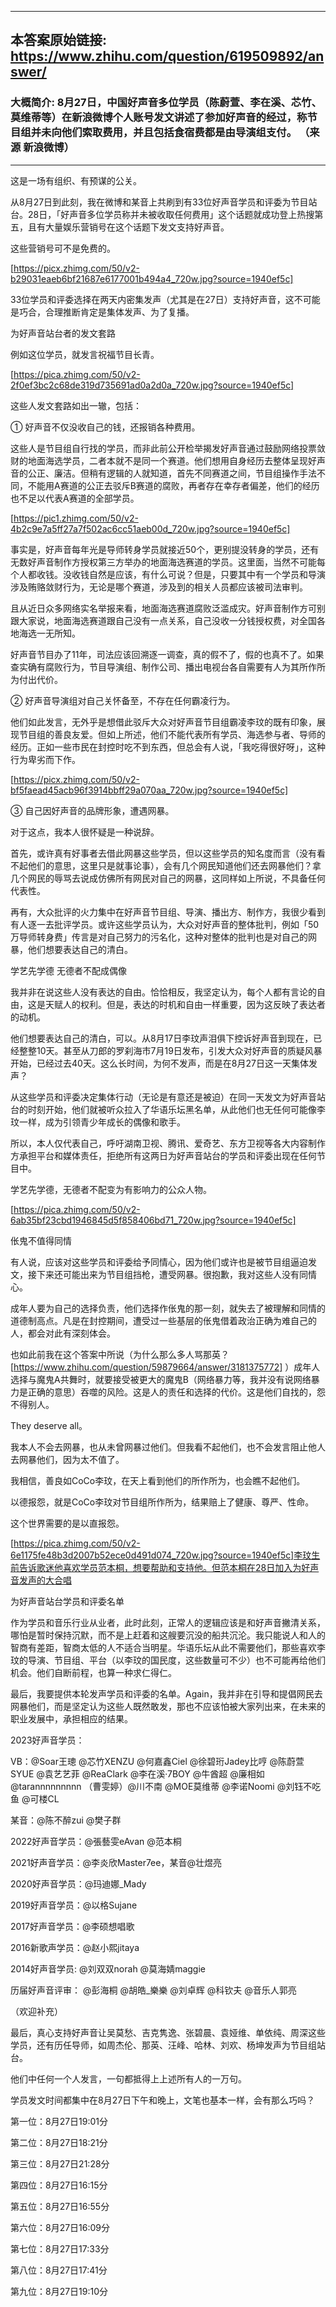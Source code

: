----------------------------------------
## 本答案原始链接: https://www.zhihu.com/question/619509892/answer/
### 大概简介: 8月27日，中国好声音多位学员（陈蔚萱、李在溪、芯竹、莫维蒂等）在新浪微博个人账号发文讲述了参加好声音的经过，称节目组并未向他们索取费用，并且包括食宿费都是由导演组支付。 （来源 新浪微博）
----------------------------------------
这是一场有组织、有预谋的公关。

从8月27日到此刻，我在微博和某音上共刷到有33位好声音学员和评委为节目站台。28日，「好声音多位学员称并未被收取任何费用」这个话题就成功登上热搜第五，且有大量娱乐营销号在这个话题下发文支持好声音。

这些营销号可不是免费的。

[https://picx.zhimg.com/50/v2-b29031eaeb6bf21687e6177001b494a4_720w.jpg?source=1940ef5c]

33位学员和评委选择在两天内密集发声（尤其是在27日）支持好声音，这不可能是巧合，合理推断肯定是集体发声、为了复播。


为好声音站台者的发文套路

例如这位学员，就发言祝福节目长青。

[https://pica.zhimg.com/50/v2-2f0ef3bc2c68de319d735691ad0a2d0a_720w.jpg?source=1940ef5c]

这些人发文套路如出一辙，包括：

① 好声音不仅没收自己的钱，还报销各种费用。

这些人是节目组自行找的学员，而非此前公开检举揭发好声音通过鼓励网络投票敛财的地面海选学员，二者本就不是同一个赛道。他们想用自身经历去整体呈现好声音的公正、廉洁。但稍有逻辑的人就知道，首先不同赛道之间，节目组操作手法不同，不能用A赛道的公正去驳斥B赛道的腐败，再者存在幸存者偏差，他们的经历也不足以代表A赛道的全部学员。

[https://pic1.zhimg.com/50/v2-4b2c9e7a5ff27a7f502ac6cc51aeb00d_720w.jpg?source=1940ef5c]

事实是，好声音每年光是导师转身学员就接近50个，更别提没转身的学员，还有无数好声音制作方授权第三方举办的地面海选赛道的学员。这里面，当然不可能每个人都收钱。没收钱自然是应该，有什么可说？但是，只要其中有一个学员和导演涉及贿赂敛财行为，无论是哪个赛道，涉及到的相关人员都应该被司法审判。

且从近日众多网络实名举报来看，地面海选赛道腐败泛滥成灾。好声音制作方可别跟大家说，地面海选赛道跟自己没有一点关系，自己没收一分钱授权费，对全国各地海选一无所知。

好声音节目办了11年，司法应该回溯逐一调查，真的假不了，假的也真不了。如果查实确有腐败行为，节目导演组、制作公司、播出电视台各自需要有人为其所作所为付出代价。

② 好声音导演组对自己关怀备至，不存在任何霸凌行为。

他们如此发言，无外乎是想借此驳斥大众对好声音节目组霸凌李玟的既有印象，展现节目组的善良友爱。但如上所述，他们不能代表所有学员、海选参与者、导师的经历。正如一些市民在封控时吃不到东西，但总会有人说，「我吃得很好呀」，这种行为卑劣而下作。

[https://picx.zhimg.com/50/v2-bf5faead45acb96f3914bbff29a070aa_720w.jpg?source=1940ef5c]

③ 自己因好声音的品牌形象，遭遇网暴。

对于这点，我本人很怀疑是一种说辞。

首先，或许真有好事者去借此网暴这些学员，但以这些学员的知名度而言（没有看不起他们的意思，这里只是就事论事），会有几个网民知道他们还去网暴他们？拿几个网民的辱骂去说成仿佛所有网民对自己的网暴，这同样如上所说，不具备任何代表性。

再有，大众批评的火力集中在好声音节目组、导演、播出方、制作方，我很少看到有人逐一去批评学员。或许这些学员认为，大众对好声音的整体批判，例如「50万导师转身费」传言是对自己努力的污名化，这种对整体的批判也是对自己的网暴，他们想要表达自己的清白。


学艺先学德 无德者不配成偶像

我并非在说这些人没有表达的自由。恰恰相反，我坚定认为，每个人都有言论的自由，这是天赋人的权利。但是，表达的时机和自由一样重要，因为这反映了表达者的动机。

他们想要表达自己的清白，可以。从8月17日李玟声泪俱下控诉好声音到现在，已经整整10天。甚至从刀郎的罗刹海市7月19日发布，引发大众对好声音的质疑风暴开始，已经过去40天。这么长时间，为何不发声，而是在8月27日这一天集体发声？

从这些学员和评委决定集体行动（无论是有意还是被迫）在同一天发文为好声音站台的时刻开始，他们就被听众拉入了华语乐坛黑名单，从此他们也无任何可能像李玟一样，成为引领青少年成长的偶像和歌手。

所以，本人仅代表自己，呼吁湖南卫视、腾讯、爱奇艺、东方卫视等各大内容制作方承担平台和媒体责任，拒绝所有这两日为好声音站台的学员和评委出现在任何节目中。

学艺先学德，无德者不配变为有影响力的公众人物。

[https://pica.zhimg.com/50/v2-6ab35bf23cbd1946845d5f858406bd71_720w.jpg?source=1940ef5c]


伥鬼不值得同情

有人说，应该对这些学员和评委给予同情心，因为他们或许也是被节目组逼迫发文，接下来还可能出来为节目组挡枪，遭受网暴。很抱歉，我对这些人没有同情心。

成年人要为自己的选择负责，他们选择作伥鬼的那一刻，就失去了被理解和同情的道德制高点。凡是在封控期间，遭受过一些基层的伥鬼借着政治正确为难自己的人，都会对此有深刻体会。

也如此前我在这个答案中所说（为什么那么多人骂那英？ [https://www.zhihu.com/question/59879664/answer/3181375772] ）成年人选择与魔鬼A共舞时，就要接受被更大的魔鬼B（网络暴力等，我并没有说网络暴力是正确的意思）吞噬的风险。这是人的责任和选择的代价。这是他们自找的，怨不得别人。

They deserve all。

我本人不会去网暴，也从未曾网暴过他们。但我看不起他们，也不会发言阻止他人去网暴他们，因为太不值了。

我相信，善良如CoCo李玟，在天上看到他们的所作所为，也会瞧不起他们。

以德报怨，就是CoCo李玟对节目组所作所为，结果赔上了健康、尊严、性命。

这个世界需要的是以直报怨。

[https://pica.zhimg.com/50/v2-6e1175fe48b3d2007b52ece0d491d074_720w.jpg?source=1940ef5c]李玟生前告诉歌迷他喜欢学员范本桐，想要帮助和支持他。但范本桐在28日加入为好声音发声的大合唱


为好声音站台学员和评委名单

作为学员和音乐行业从业者，此时此刻，正常人的逻辑应该是和好声音撇清关系，哪怕是暂时保持沉默，而不是上赶着和这艘要沉没的船共沉沦。我只能说人和人的智商有差距，智商太低的人不适合当明星。华语乐坛从此不需要他们，那些喜欢李玟的导演、节目组、平台（以李玟的国民度，这些数量可不少）也不可能再给他们机会。他们自断前程，也算一种求仁得仁。

最后，我要提供本轮发声学员和评委的名单。Again，我并非在引导和提倡网民去网暴他们，而是坚定认为这些人既然敢发，那也不应该怕被大家列出来，在未来的职业发展中，承担相应的结果。

2023好声音学员：

VB：@Soar王璁 @芯竹XENZU @何嘉鑫Ciel @徐碧珩Jadey比哼 @陈蔚萱SYUE @袁艺艺菲 @ReaClark @李在溪·7BOY @牛酋超 @廉相如 @tarannnnnnnnn （曹雯婷）@川不南 @MOE莫维蒂 @李诺Noomi @刘钰不吃鱼 @可楼CL

某音：@陈不醉zui @樊子群

2022好声音学员：@張藝雯eAvan @范本桐

2021好声音学员：@李炎欣Master7ee，某音@壮煜亮

2020好声音学员：@玛迪娜_Mady

2019好声音学员：@以格Sujane

2017好声音学员：@李硕想唱歌

2016新歌声学员：@赵小熙jitaya

2014好声音学员: @刘双双norah @莫海婧maggie

历届好声音评审： @彭海桐 @胡皓_樂樂 @刘卓辉 @科钦夫 @音乐人郭亮

（欢迎补充）

最后，真心支持好声音让吴莫愁、吉克隽逸、张碧晨、袁娅维、单依纯、周深这些学员，还有历任导师，如周杰伦、那英、汪峰、哈林、刘欢、杨坤发声为节目组站台。

他们中任何一个人发言，一句都抵得上上述所有人的一万句。

学员发文时间都集中在8月27日下午和晚上，文笔也基本一样，会有那么巧吗？

第一位：8月27日19:01分

第二位：8月27日18:21分

第三位：8月27日21:28分

第四位：8月27日16:15分

第五位：8月27日16:55分

第六位：8月27日16:09分

第七位：8月27日17:33分

第八位：8月27日17:41分

第九位：8月27日19:10分